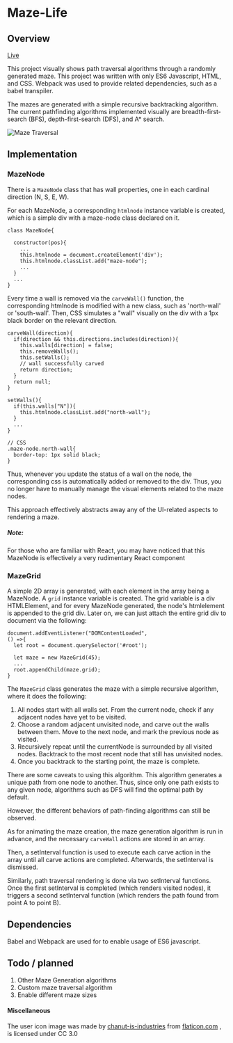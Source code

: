 # Maze-Life

## Overview

[Live](http://aarronlee.com/Maze-Life)

This project visually shows path traversal algorithms through a randomly generated maze. This project was written with only ES6 Javascript, HTML, and CSS. Webpack was used to provide related dependencies, such as a babel transpiler.

The mazes are generated with a simple recursive backtracking algorithm. The current pathfinding algorithms implemented visually are breadth-first-search (BFS), depth-first-search (DFS), and A* search.

![Maze Traversal](http://www.aarronlee.com/images/portfolio/maze-life.gif)

## Implementation

### MazeNode

There is a `MazeNode` class that has wall properties, one in each cardinal direction (N, S, E, W).

For each MazeNode, a corresponding `htmlnode` instance variable is created, which is a simple div with a maze-node class declared on it.

```
class MazeNode{

  constructor(pos){
    ...
    this.htmlnode = document.createElement('div');
    this.htmlnode.classList.add("maze-node");
    ...
  }
  ...
}
```


Every time a wall is removed via the `carveWall()` function, the corresponding htmlnode is modified with a new class, such as 'north-wall' or 'south-wall'. Then, CSS simulates a "wall" visually on the div with a 1px black border on the relevant direction.

```
carveWall(direction){
  if(direction && this.directions.includes(direction)){
    this.walls[direction] = false;
    this.removeWalls();
    this.setWalls();
    // wall successfully carved
    return direction;
  }
  return null;
}

setWalls(){
  if(this.walls["N"]){
    this.htmlnode.classList.add("north-wall");
  }
  ...
}

// CSS
.maze-node.north-wall{
  border-top: 1px solid black;
}
```

Thus, whenever you update the status of a wall on the node, the corresponding css is automatically added or removed to the div. Thus, you no longer have to manually manage the visual elements related to the maze nodes.

This approach effectively abstracts away any of the UI-related aspects to rendering a maze.

##### Note:
 For those who are familiar with React, you may have noticed that this MazeNode is effectively a very rudimentary React component

### MazeGrid

A simple 2D array is generated, with each element in the array being a MazeNode. A `grid` instance variable is created. The grid variable is a div HTMLElement, and for every MazeNode generated, the node's htmlelement is appended to the grid div. Later on, we can just attach the entire grid div to document via the following:

```
document.addEventListener("DOMContentLoaded",
() =>{
  let root = document.querySelector('#root');

  let maze = new MazeGrid(45);
  ...
  root.appendChild(maze.grid);
}
```

The `MazeGrid` class generates the maze with a simple recursive algorithm, where it does the following:

1. All nodes start with all walls set. From the current node, check if any adjacent nodes have yet to be visited.
2. Choose a random adjacent unvisited node, and carve out the walls between them. Move to the next node, and mark the previous node as visited.
3. Recursively repeat until the currentNode is surrounded by all visited nodes. Backtrack to the most recent node that still has unvisited nodes.
4. Once you backtrack to the starting point, the maze is complete.

There are some caveats to using this algorithm. This algorithm generates a unique path from one node to another. Thus, since only one path exists to any given node, algorithms such as DFS will find the optimal path by default.

However, the different behaviors of path-finding algorithms can still be observed.

As for animating the maze creation, the maze generation algorithm is run in advance, and the necessary `carveWall` actions are stored in an array.

Then, a setInterval function is used to execute each carve action in the array until all carve actions are completed. Afterwards, the setInterval is dismissed.

Similarly, path traversal rendering is done via two setInterval functions. Once the first setInterval is completed (which renders visited nodes), it triggers a second setInterval function (which renders the path found from point A to point B).


## Dependencies

Babel and Webpack are used for to enable usage of ES6 javascript.

## Todo / planned

1. Other Maze Generation algorithms
2. Custom maze traversal algorithm
3. Enable different maze sizes



#### Miscellaneous

The user icon image was made by [chanut-is-industries](https://www.flaticon.com/authors/chanut-is-industries) from [flaticon.com](https://www.flaticon.com/) , is licensed under CC 3.0
